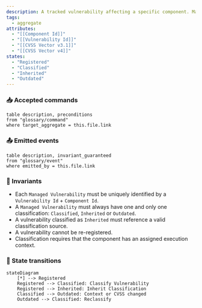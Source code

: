 ```yaml
---
description: A tracked vulnerability affecting a specific component. Manages its classification lifecycle and business relevance.
tags:
  - aggregate
attributes:
  - "[[Component Id]]"
  - "[[Vulnerability Id]]"
  - "[[CVSS Vector v3.1]]"
  - "[[CVSS Vector v4]]"
states:
  - "Registered"
  - "Classified"
  - "Inherited"
  - "Outdated"
---
```

### 📥 Accepted commands

```dataview
table description, preconditions
from "glossary/command"
where target_aggregate = this.file.link
```

### 📤 Emitted events

```dataview
table description, invariant_guaranteed
from "glossary/event"
where emitted_by = this.file.link
```

### 🔐 Invariants

- Each `Managed Vulnerability` must be uniquely identified by a `Vulnerability Id` + `Component Id`.
- A `Managed Vulnerability` must always have one and only one classification: `Classified`, `Inherited` or `Outdated`.
- A vulnerability classified as `Inherited` must reference a valid classification source.
- A vulnerability cannot be re-registered.
- Classification requires that the component has an assigned execution context.

### 🔁 State transitions

```mermaid
stateDiagram
    [*] --> Registered
    Registered --> Classified: Classify Vulnerability
    Registered --> Inherited: Inherit Classification
    Classified --> Outdated: Context or CVSS changed
    Outdated --> Classified: Reclassify
```
